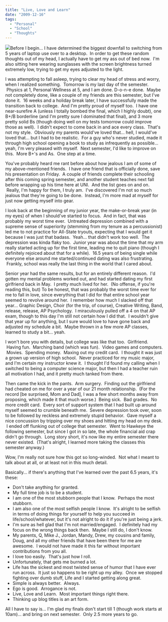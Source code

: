 ```yaml
---
title: "Live, Love and Learn"
date: "2009-12-16"
tags:
  - "Personal"
  - "School"
  - "Thoughts"
---
```


![](images/thinkingcapwhoa.gif)Before I begin... I have determined the biggest downfall to switching from 5 years of laptop use over to a desktop.  In order to get these random thoughts out of my head, I actually have to get my ass out of bed now.  I'm also sitting here wearing sunglasses with the screen brightness turned extremely low, trying to get my eyes adjusted to the light.

I was attempting to fall asleep, trying to clear my head of stress and worry, when I realized something.  Tomorrow is my last day of the semester.  Physics at 1, Personal Wellness at 5, and I am done. D-o-n-e done.  Maybe not completely done, like a couple of my friends are this semester, but I've done it.  16 weeks and a holiday break later, I have successfully made the transition back to college.  And I'm pretty proud of myself too.  I have one near-surefire A (unless I totally bombed the final, which I highly doubt), one B+/B borderline (and I'm pretty sure I dominated that final), and 3 more pretty solid Bs (though doing well on my tests tomorrow could improve those as well).  I didn't expect to come back in and ace every class.  That's not my style.  Obviously my parents would've loved that... hell, I would've loved that... but I had to be realistic.  For a guy who's never studied, made it through high school opening a book to study as infrequently as possible... yeah, I'm very pleased with myself.  Next semester, I'd like to improve on this.  More B+'s and As.  One step at a time.

You've probably heard me rant before about how jealous I am of some of my above-mentioned friends.  I have one friend that is officially done, save his presentation on Friday.  A couple of friends complete their schooling after this coming spring semester, and another student teaches next fall before wrapping up his time here at UNI.  And the list goes on and on.  Really, I'm happy for them, I truly am.  I've discovered I'm not so much jealous that they're going to be done.  Instead, I'm more mad at myself for just now getting myself into gear.

I look back at the beginning of my junior year, the make-or-break year (in my eyes) of when I should've started to focus.  And in fact, that was probably my worst time ever.  Untreated depression combined with a supreme sense of superiority (stemming from my tenure as a percussionist) led me to not practice for All-State tryouts, expecting that I would get it because I was just that badass.  Yeah... that didn't work too well.  The depression was kinda flaky too.  Junior year was about the time that my arm really started acting up for the first time, leading me to quit piano (though I definitely rejoiced about that for a while).  16.5 years of being single while everyone else around me started/continued dating was also frustrating.  Frankly, school was really the last thing in the world that I cared about.

Senior year had the same results, but for an entirely different reason.  I'd gotten my mental problems worked out, and had started dating my first girlfriend back in May.  I pretty much lived for her.  (No offense, if you're reading this, but) To be honest, that was probably the worst time ever for me to fall in love, since everything that I did for that entire school year seemed to revolve around her.  I remember how much I slacked off that year... Graphic Design, Choir (for the trip, of course), Creative Writing, Band, release, release, AP Psychology.  I miraculously pulled off a 4 on that AP exam, though to this day I'm still not certain how I did that.  I wouldn't give that year up for anything, but I sure would love to have gone back and adjusted my schedule a bit.  Maybe thrown in a few more AP classes, learned to study a bit... yeah.

I won't bore you with details, but college was like that too.  Girlfriend.  Having fun.  Marching band (which was fun).  Video games and computers.  Movies.  Spending money.  Maxing out my credit card.  I thought it was just a grown up version of high school.  Never practiced for my music major, and I'm certain my instructor knew it.  I thought I'd found my calling when I switched to being a computer science major, but then I had a teacher ruin all motivation I had, and it pretty much tanked from there.

Then came the kick in the pants.  Arm surgery.  Finding out the girlfriend had cheated on me for over a year of our 21 month relationship.  (For the record \[be surprised, Mom and Dad\], I was a few short months away from proposing, which made it that much worse.)  Being sick.  Bad grades.  No more credit card.  Every sort of support system that I had built up around myself seemed to crumble beneath me.  Severe depression took over, soon to be followed by reckless and extremely stupid behavior.  Gave myself a nice concussion by tripping over my shoes and hitting my head on my desk.  I ended off flunking out of college that semester.  Went to Hawkeye the following semester, but since I got in so late, the whole financial aid crap didn't go through.  Long story short, it's now like my entire semester there never existed.  (That's alright, I learned more taking the classes this semester anyway.)

Wow, I'm really not sure how this got so long-winded.  Not what I meant to talk about at all, or at least not in this much detail.

Basically... if there's anything that I've learned over the past 6.5 years, it's these:

- Don't take anything for granted.
- My full time job is to be a student.
- I am one of the most stubborn people that I know.  Perhaps the most stubborn.
- I am also one of the most selfish people I know.  It's alright to be selfish in terms of doing things for yourself to help you succeed in life/school/whatever, but it's not alright to do it if you're just being a jerk.
- I'm sure as hell glad that I'm not married/engaged.  I definitely had my focus on the wrong things back then.  Maybe I still do, I don't know.
- My parents, Q, Mike J., Jordan, Mandy, Drew, my cousins and family, Doug, and all my other friends that have been there for me are awesome.  I would not have made it this far without important contributions from you all.
- I love too easily.  That's just how I roll.
- Unfortunately, that gets me burned a lot.
- Life has the sickest and most twisted sense of humor that I have ever run across.  It just so happens to be right up my alley.  Once we stopped fighting over dumb stuff, Life and I started getting along great.
- Simple is always better.  Always.
- Ego is good.  Arrogance is not.
- Live, Love and Learn.  Most important things right there.
- Thinking up blog titles is an art form.

All I have to say is... I'm glad my finals don't start till 1 (though work starts at 10am)... and bring on next semester.  Only 2.5 more years to go.
